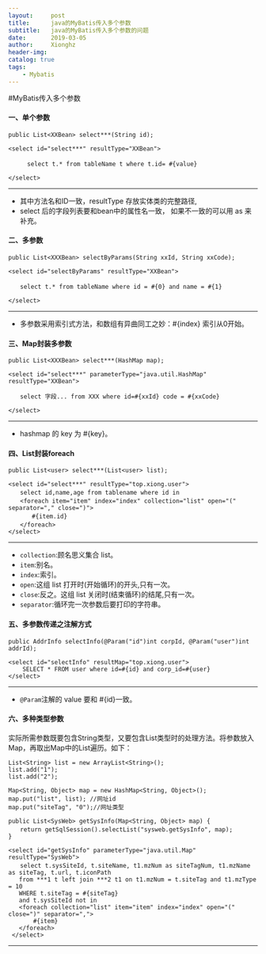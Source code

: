 ```yaml
---
layout:     post
title:      java的MyBatis传入多个参数
subtitle:   java的MyBatis传入多个参数的问题
date:       2019-03-05
author:     Xionghz
header-img: 
catalog: true
tags:
    - Mybatis
---
```


#MyBatis传入多个参数

#### 一、单个参数
```
public List<XXBean> select***(String id);  

<select id="select***" resultType="XXBean">

　　	select t.* from tableName t where t.id= #{value}  

</select>  
```
***

 * 其中方法名和ID一致，resultType 存放实体类的完整路径,
 * select 后的字段列表要和bean中的属性名一致， 如果不一致的可以用 as 来补充。

#### 二、多参数
```
public List<XXXBean> selectByParams(String xxId, String xxCode);  

<select id="selectByParams" resultType="XXBean">

　　select t.* from tableName where id = #{0} and name = #{1}  

</select>  
```
***

 * 多参数采用索引式方法，和数组有异曲同工之妙：#{index} 索引从0开始。

#### 三、Map封装多参数
```
public List<XXXBean> select***(HashMap map);  

<select id="select***" parameterType="java.util.HashMap" resultType="XXBean">

　　select 字段... from XXX where id=#{xxId} code = #{xxCode}  

</select>  
```
***

 * hashmap 的 key 为 #{key}。
 
#### 四、List封装foreach
```
public List<user> select***(List<user> list);  

<select id="select***" resultType="top.xiong.user">
　　select id,name,age from tablename where id in
　　<foreach item="item" index="index" collection="list" open="(" separator="," close=")">  
　　　　#{item.id}  
　　</foreach>  
</select>  
```
***

 * `collection`:顾名思义集合 list。
 * `item`:别名。
 * `index`:索引。
 * `open`:这组 list 打开时(开始循环)的开头,只有一次。
 * `close`:反之。这组 list 关闭时(结束循环)的结尾,只有一次。
 * `separator`:循环完一次参数后要打印的字符串。

#### 五、多参数传递之注解方式   
```
public AddrInfo selectInfo(@Param("id")int corpId, @Param("user")int addrId);
 
<select id="selectInfo" resultMap="top.xiong.user">
    SELECT * FROM user where id=#{id} and corp_id=#{user}
</select>
```
***
 * `@Param`注解的 value 要和 #{id}一致。

#### 六、多种类型参数
实际所需参数既要包含String类型，又要包含List类型时的处理方法。将参数放入Map，再取出Map中的List遍历。如下：

```
List<String> list = new ArrayList<String>();
list.add("1");
list.add("2");

Map<String, Object> map = new HashMap<String, Object>();
map.put("list", list); //网址id
map.put("siteTag", "0");//网址类型 

public List<SysWeb> getSysInfo(Map<String, Object> map) {
　　return getSqlSession().selectList("sysweb.getSysInfo", map);
}
 
<select id="getSysInfo" parameterType="java.util.Map" resultType="SysWeb">
　　select t.sysSiteId, t.siteName, t1.mzNum as siteTagNum, t1.mzName as siteTag, t.url, t.iconPath
   from ***1 t left join ***2 t1 on t1.mzNum = t.siteTag and t1.mzType = 10
   WHERE t.siteTag = #{siteTag} 
   and t.sysSiteId not in 
   <foreach collection="list" item="item" index="index" open="(" close=")" separator=",">
       #{item}
   </foreach>
 </select>

```
***
